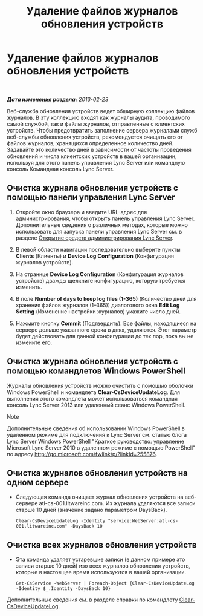 ﻿---
title: Удаление файлов журналов обновления устройств
TOCTitle: Удаление файлов журналов обновления устройств
ms:assetid: 58d4097f-5bbf-4824-a04d-2a6555cd93c3
ms:mtpsurl: https://technet.microsoft.com/ru-ru/library/JJ994039(v=OCS.15)
ms:contentKeyID: 52058234
ms.date: 05/19/2016
mtps_version: v=OCS.15
ms.translationtype: HT
---

# Удаление файлов журналов обновления устройств

 

_**Дата изменения раздела:** 2013-02-23_

Веб-служба обновления устройств ведет обширную коллекцию файлов журналов. В эту коллекцию входят как журналы аудита, проводимого самой службой, так и файлы журналов, отправленные с клиентских устройств. Чтобы предотвратить заполнение сервера журналами служб веб-службы обновления устройств, рекомендуется очищать его от файлов журналов, хранящихся определенное количество дней. Задавайте это количество дней в зависимости от частоты проведения обновлений и числа клиентских устройств в вашей организации, используя для этого панель управления Lync Server или командную консоль Командная консоль Lync Server.

## Очистка журнала обновления устройств с помощью панели управления Lync Server

1.  Откройте окно браузера и введите URL-адрес для администрирования, чтобы открыть панель управления Lync Server. Дополнительные сведения о различных методах, которые можно использовать для запуска панели управления Lync Server см. в разделе [Открытие средств администрирования Lync Server](lync-server-2013-open-lync-server-administrative-tools.md).

2.  В левой области навигации последовательно выберите пункты **Clients** (Клиенты) и **Device Log Configuration** (Конфигурация журналов устройств).

3.  На странице **Device Log Configuration** (Конфигурация журналов устройств) дважды щелкните конфигурацию, которую требуется изменить.

4.  В поле **Number of days to keep log files (1-365)** (Количество дней для хранения файлов журналов (1–365)) диалогового окна **Edit Log Setting** (Изменение настройки журналов) укажите число дней.

5.  Нажмите кнопку **Commit** (Подтвердить). Все файлы, находящиеся на сервере дольше указанного срока в днях, удаляются. Этот параметр будет действовать для данной конфигурации до тех пор, пока вы не измените его.

## Очистка журнала обновления устройств с помощью командлетов Windows PowerShell

Журналы обновления устройств можно очистить с помощью оболочки Windows PowerShell и командлета **Clear-CsDeviceUpdateLog**. Для выполнения этого командлета может использоваться командная консоль Lync Server 2013 или удаленный сеанс Windows PowerShell.

> [!note]  
> Дополнительные сведения об использовании Windows PowerShell в удаленном режиме для подключения к Lync Server см. статью блога Lync Server Windows PowerShell &quot;Краткое руководство: управление Microsoft Lync Server 2010 в удаленном режиме с помощью PowerShell&quot; по адресу <a href="http://go.microsoft.com/fwlink/p/?linkid=255876">http://go.microsoft.com/fwlink/p/?linkId=255876</a>.

## Очистка журналов обновления устройств на одном сервере

  - Следующая команда очищает журнал обновления устройств на веб-сервере atl-cs-001.litwareinc.com. Из журнала удаляются все записи старше 10 дней (значение задано параметром DaysBack).
    
        Clear-CsDeviceUpdateLog -Identity "service:WebServer:atl-cs-001.litwareinc.com" -DaysBack 10

## Очистка всех журналов обновления устройств

  - Эта команда удаляет устаревшие записи (в данном примере это записи старше 10 дней) изо всех журналов обновления устройств, которые в настоящее время используются в вашей организации.
    
        Get-CsService -WebServer | Foreach-Object {Clear-CsDeviceUpdateLog -Identity $_.Identity -DaysBack 10}

Дополнительные сведения см. в разделе справки по командлету [Clear-CsDeviceUpdateLog](https://docs.microsoft.com/en-us/powershell/module/skype/Clear-CsDeviceUpdateLog).

